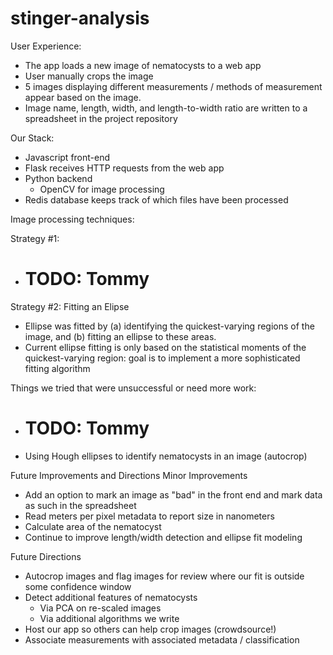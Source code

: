 # stinger-analysis

User Experience:
- The app loads a new image of nematocysts to a web app
- User manually crops the image
- 5 images displaying different measurements / methods of measurement appear based on the image.
- Image name, length, width, and length-to-width ratio are written to a spreadsheet in the project repository

Our Stack:
- Javascript front-end
- Flask receives HTTP requests from the web app
- Python backend
  - OpenCV for image processing
- Redis database keeps track of which files have been processed

Image processing techniques:

Strategy #1: 
- # TODO: Tommy

Strategy #2: Fitting an Elipse
- Ellipse was fitted by (a) identifying the quickest-varying regions of the image, and (b) fitting an ellipse to these areas.
- Current ellipse fitting is only based on the statistical moments of the quickest-varying region: goal is to implement a more sophisticated fitting algorithm

Things we tried that were unsuccessful or need more work:
- # TODO: Tommy
- Using Hough ellipses to identify nematocysts in an image (autocrop)

Future Improvements and Directions
  Minor Improvements
  - Add an option to mark an image as "bad" in the front end and mark data as such in the spreadsheet
  - Read meters per pixel metadata to report size in nanometers
  - Calculate area of the nematocyst
  - Continue to improve length/width detection and ellipse fit modeling
  
  Future Directions
  - Autocrop images and flag images for review where our fit is outside some confidence window
  - Detect additional features of nematocysts
    - Via PCA on re-scaled images
    - Via additional algorithms we write
  - Host our app so others can help crop images (crowdsource!)
  - Associate measurements with associated metadata / classification
